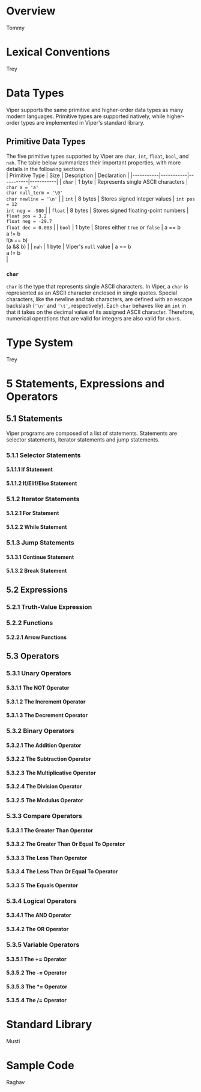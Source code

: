# Overview
Tommy

# Lexical Conventions
Trey

# Data Types  
Viper supports the same primitive and higher-order data types as many modern languages. Primitive types are supported natively, while higher-order types are implemented in Viper's standard library. 

## Primitive Data Types
The five primitive types supported by Viper are ```char```, ```int```, ```float```, ```bool```, and ```nah```. The table below summarizes their important properties, with more details in the following sections.  
| Primitive Type | Size | Description | Declaration |
|-----------|-----------|-----------|-----------|
| ```char``` | 1 byte | Represents single ASCII characters | ```char a = 'a'```<br>```char null_term = '\0'```<br>```char newline = '\n'``` |
| ```int``` | 8 bytes | Stores signed integer values | ```int pos = 12```<br>```int neg = -980``` |
| ```float``` | 8 bytes | Stores signed floating-point numbers | ```float pos = 3.2```<br>```float neg = -29.7```<br>```float dec = 0.003``` |
| ```bool```          | 1 byte    | Stores either ```true``` or ```false``` | a == b<br>a != b<br>!(a == b)<br>(a && b)     |
| ```nah```       | 1 byte       | Viper's ```null``` value                                                | a == b<br>a != b<br>              |

### ```char```
```char``` is the type that represents single ASCII characters. In Viper, a ```char``` is represented as an ASCII character enclosed in single quotes. Special characters, like the newline and tab characters, are defined with an escape backslash (```'\n'``` and ```'\t'```, respectively). Each ```char``` behaves like an ```int``` in that it takes on the decimal value of its assigned ASCII character. Therefore, numerical operations that are valid for integers are also valid for ```char```s.


# Type System
Trey

# 5 Statements, Expressions and Operators
## 5.1 Statements
Viper programs are composed of a list of statements. Statements are selector statements, iterator statements and jump statements. 
### 5.1.1 Selector Statements
#### 5.1.1.1 If Statement
#### 5.1.1.2 If/Elif/Else Statement
### 5.1.2 Iterator Statements
#### 5.1.2.1 For Statement
#### 5.1.2.2 While Statement
### 5.1.3 Jump Statements
#### 5.1.3.1 Continue Statement
#### 5.1.3.2 Break Statement
## 5.2 Expressions
### 5.2.1 Truth-Value Expression
### 5.2.2 Functions
#### 5.2.2.1 Arrow Functions
## 5.3 Operators
### 5.3.1 Unary Operators
#### 5.3.1.1 The NOT Operator
#### 5.3.1.2 The Increment Operator
#### 5.3.1.3 The Decrement Operator 
### 5.3.2 Binary Operators 
#### 5.3.2.1 The Addition Operator
#### 5.3.2.2 The Subtraction Operator
#### 5.3.2.3 The Multiplicative Operator
#### 5.3.2.4 The Division Operator
#### 5.3.2.5 The Modulus Operator
### 5.3.3 Compare Operators
#### 5.3.3.1 The Greater Than Operator
#### 5.3.3.2 The Greater Than Or Equal To Operator
#### 5.3.3.3 The Less Than Operator
#### 5.3.3.4 The Less Than Or Equal To Operator
#### 5.3.3.5 The Equals Operator
### 5.3.4 Logical Operators
#### 5.3.4.1 The AND Operator
#### 5.3.4.2 The OR Operator
### 5.3.5 Variable Operators
#### 5.3.5.1 The += Operator
#### 5.3.5.2 The -= Operator
#### 5.3.5.3 The \*= Operator
#### 5.3.5.4 The /= Operator





# Standard Library
Musti

# Sample Code
Raghav
